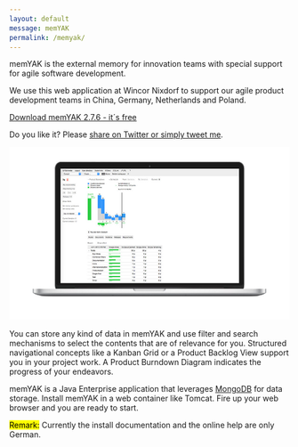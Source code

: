 ```yaml
---
layout: default
message: memYAK
permalink: /memyak/
---
```

memYAK is the external memory for innovation teams with special support for agile software development.

We use this web application at Wincor Nixdorf to support our agile product development teams in China, Germany, Netherlands and Poland.

[Download memYAK 2.7.6 - it´s free](http://memyak.com/resource/memyak_2.7.6.zip)

Do you like it? Please [share on Twitter or simply tweet me](http://twitter.com/intent/tweet?url=http://ulf.codes/memyak/&via=ulfeed).

![](/i/memyak/burndown.jpg)

You can store any kind of data in memYAK and use filter and search mechanisms to select the contents that are of relevance for you. Structured navigational concepts like a Kanban Grid or a Product Backlog View support you in your project work. A Product Burndown Diagram indicates the progress of your endeavors.

memYAK is a Java Enterprise application that leverages [MongoDB](http://mongodb.org) for data storage. Install memYAK in a web container like Tomcat. Fire up your web browser and you are ready to start.

<mark>Remark:</mark> Currently the install documentation and the online help are only German.
